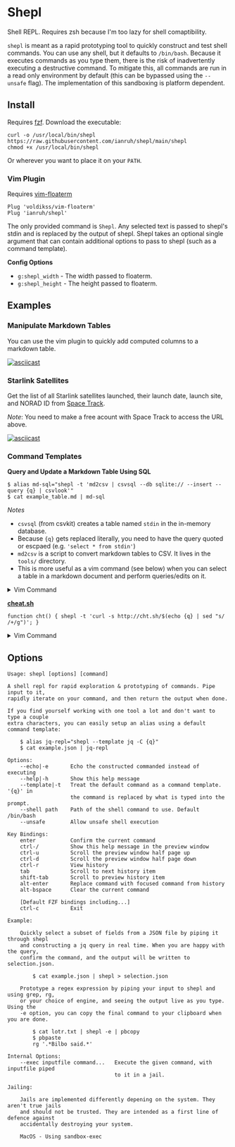 # Shepl

Shell REPL. Requires zsh because I'm too lazy for shell comaptibility.

`shepl` is meant as a rapid prototyping tool to quickly construct and test
shell commands. You can use any shell, but it defaults to `/bin/bash`. Because
it executes commands as you type them, there is the risk of inadvertently
executing a destructive command. To mitigate this, all commands are run in a
read only environment by default (this can be bypassed using the `--unsafe`
flag). The implementation of this sandboxing is platform dependent.

## Install

Requires [fzf](https://github.com/junegunn/fzf). Download the executable:

```
curl -o /usr/local/bin/shepl https://raw.githubusercontent.com/ianruh/shepl/main/shepl
chmod +x /usr/local/bin/shepl
```

Or wherever you want to place it on your `PATH`.

### Vim Plugin

Requires [vim-floaterm](https://github.com/voldikss/vim-floaterm)

```
Plug 'voldikss/vim-floaterm'
Plug 'ianruh/shepl'
```

The only provided command is `Shepl`. Any selected text is passed to shepl's
stdin and is replaced by the output of shepl. Shepl takes an optional single
argument that can contain additional options to pass to shepl (such as a
command template).

**Config Options**

- `g:shepl_width` - The width passed to floaterm.
- `g:shepl_height` - The height passed to floaterm.

## Examples

### Manipulate Markdown Tables

You can use the vim plugin to quickly add computed columns to a markdown table.

[![asciicast](https://asciinema.org/a/590744.svg)](https://asciinema.org/a/590744)

### Starlink Satellites

Get the list of all Starlink satellites launched, their launch date, launch
site, and NORAD ID from [Space
Track](https://www.space-track.org/basicspacedata/query/class/satcat/OBJECT_TYPE/PAYLOAD/orderby/INTLDES%20asc/emptyresult/show).

*Note*: You need to make a free acount with Space Track to access the URL
above.

[![asciicast](https://asciinema.org/a/590514.svg)](https://asciinema.org/a/590514)

### Command Templates

**Query and Update a Markdown Table Using SQL**

```
$ alias md-sql="shepl -t 'md2csv | csvsql --db sqlite:// --insert --query {q} | csvlook'"
$ cat example_table.md | md-sql
```

*Notes*

- `csvsql` (from csvkit) creates a table named `stdin` in the in-memory
  database.
- Because `{q}` gets replaced literally, you need to have the query quoted or
  escpaed (e.g. `'select * from stdin'`)
- `md2csv` is a script to convert markdown tables to CSV. It lives in the `tools/`
  directory.
- This is more useful as a vim command (see below) when you can select a table
  in a markdown document and perform queries/edits on it.

<details>
<summary>Vim Command</summary>
<br>

```
:command -range MDSQL call Shepl('-t ''md2csv | csvsql --db sqlite:// --insert --query {q} | csvlook''')
```

</details>

**[cheat.sh](https://github.com/chubin/cheat.sh)**

```
function cht() { shepl -t 'curl -s http://cht.sh/$(echo {q} | sed "s/ /+/g")'; }
```

<details>
<summary>Vim Command</summary>
<br>

```
:command! -range Cheat call Shepl('-t ''curl -s http://cht.sh/$(echo {q} | sed "s/ /+/g")''')
```

</details>

## Options

```
Usage: shepl [options] [command]

A shell repl for rapid exploration & prototyping of commands. Pipe input to it,
rapidly iterate on your command, and then return the output when done.

If you find yourself working with one tool a lot and don't want to type a couple
extra characters, you can easily setup an alias using a default command template:
    
    $ alias jq-repl="shepl --template jq -C {q}"
    $ cat example.json | jq-repl

Options:
    --echo|-e       Echo the constructed commanded instead of executing
    --help|-h       Show this help message
    --template|-t   Treat the default command as a command template. '{q}' in
                    the command is replaced by what is typed into the prompt.
    --shell path    Path of the shell command to use. Default /bin/bash
    --unsafe        Allow unsafe shell execution

Key Bindings:
    enter           Confirm the current command
    ctrl-/          Show this help message in the preview window
    ctrl-u          Scroll the preview window half page up
    ctrl-d          Scroll the preview window half page down
    ctrl-r          View history
    tab             Scroll to next history item
    shift-tab       Scroll to preview history item
    alt-enter       Replace command with focused command from history
    alt-bspace      Clear the current command

    [Default FZF bindings including...]
    ctrl-c          Exit

Example:

    Quickly select a subset of fields from a JSON file by piping it through shepl
    and constructing a jq query in real time. When you are happy with the query,
    confirm the command, and the output will be written to selection.json.
    
        $ cat example.json | shepl > selection.json

    Prototype a regex expression by piping your input to shepl and using grep, rg,
    or your choice of engine, and seeing the output live as you type. Using the
    -e option, you can copy the final command to your clipboard when you are done.

        $ cat lotr.txt | shepl -e | pbcopy
        $ pbpaste
        rg '.*Bilbo said.*' 

Internal Options:
    --exec inputfile command...   Execute the given command, with inputfile piped
                                  to it in a jail.

Jailing:
    
    Jails are implemented differently depening on the system. They aren't true jails
    and should not be trusted. They are intended as a first line of defence against
    accidentally destroying your system.

    MacOS - Using sandbox-exec
```

